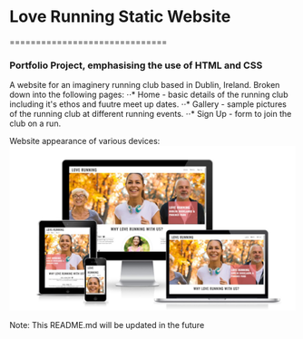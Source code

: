 # Love Running Static Website
==============================

### Portfolio Project, emphasising the use of **HTML** and **CSS**

A website for an imaginery running club based in Dublin, Ireland.
Broken down into the following pages:
⋅⋅* Home - basic details of the running club including it's ethos and fuutre meet up dates.
⋅⋅* Gallery - sample pictures of the running club at different running events.
⋅⋅* Sign Up - form to join the club on a run.

Website appearance of various devices:
![alt text](https://github.com/Grawnya/love-running/blob/main/assets/images/responsive%20design.jpg)

Note: This README.md will be updated in the future
